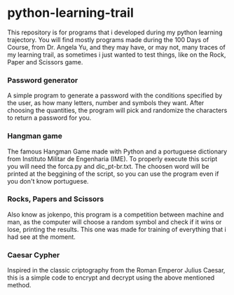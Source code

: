 # python-learning-trail

 This repository is for programs that i developed during my python learning trajectory. You will find mostly programs made during the 100 Days of Course, from Dr. Angela Yu, and they may have, or may not, many traces of my learning trail, as sometimes i just wanted to test things, like on the Rock, Paper and Scissors game.


 ### Password generator

 A simple program to generate a password with the conditions specified by the user, as how many letters, number and symbols they want. After choosing the quantities, the program will pick and randomize the characters to return a password for you.

 ### Hangman game

 The famous Hangman Game made with Python and a portuguese dictionary from Instituto Militar de Engenharia (IME). To properly execute this script you will need the forca.py and dic_pt-br.txt. The choosen word will be printed at the beggining of the script, so you can use the program even if you don't know portuguese.

 ### Rocks, Papers and Scissors

 Also know as jokenpo, this program is a competition between machine and man, as the computer will choose a random symbol and check if it wins or lose, printing the results. This one was made for training of everything that i had see at the moment.

 ### Caesar Cypher

 Inspired in the classic criptography from the Roman Emperor Julius Caesar, this is a simple code to encrypt and decrypt using the above mentioned method.
